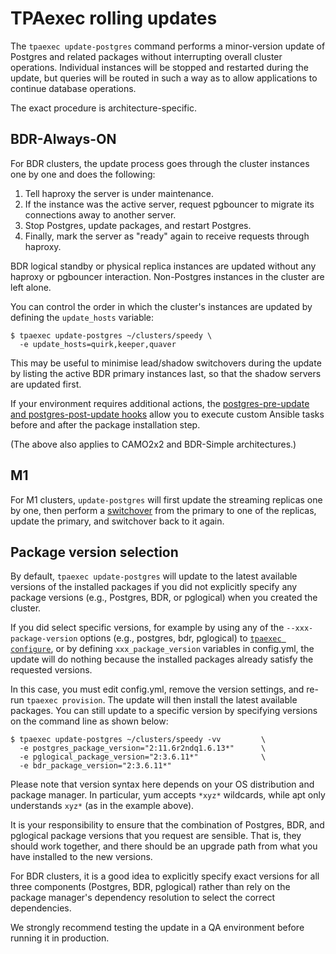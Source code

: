 # TPAexec rolling updates

The ``tpaexec update-postgres`` command performs a minor-version update
of Postgres and related packages without interrupting overall cluster
operations. Individual instances will be stopped and restarted during
the update, but queries will be routed in such a way as to allow
applications to continue database operations.

The exact procedure is architecture-specific.

## BDR-Always-ON

For BDR clusters, the update process goes through the cluster instances
one by one and does the following:

1. Tell haproxy the server is under maintenance.
2. If the instance was the active server, request pgbouncer to migrate
   its connections away to another server.
3. Stop Postgres, update packages, and restart Postgres.
5. Finally, mark the server as "ready" again to receive requests through
   haproxy.

BDR logical standby or physical replica instances are updated without
any haproxy or pgbouncer interaction. Non-Postgres instances in the
cluster are left alone. 

You can control the order in which the cluster's instances are updated
by defining the ``update_hosts`` variable:

```
$ tpaexec update-postgres ~/clusters/speedy \
  -e update_hosts=quirk,keeper,quaver
```

This may be useful to minimise lead/shadow switchovers during the update
by listing the active BDR primary instances last, so that the shadow
servers are updated first.

If your environment requires additional actions, the
[postgres-pre-update and postgres-post-update hooks](tpaexec-hooks.md)
allow you to execute custom Ansible tasks before and after the package
installation step.

(The above also applies to CAMO2x2 and BDR-Simple architectures.)

## M1

For M1 clusters, ``update-postgres`` will first update the streaming
replicas one by one, then perform a [switchover](tpaexec-switchover.md)
from the primary to one of the replicas, update the primary, and
switchover back to it again.

## Package version selection

By default, ``tpaexec update-postgres`` will update to the latest
available versions of the installed packages if you did not explicitly
specify any package versions (e.g., Postgres, BDR, or pglogical) when
you created the cluster.

If you did select specific versions, for example by using any of the
``--xxx-package-version`` options (e.g., postgres, bdr, pglogical) to
[``tpaexec configure``](tpaexec-configure.md), or by defining
``xxx_package_version`` variables in config.yml, the update will do
nothing because the installed packages already satisfy the requested
versions.

In this case, you must edit config.yml, remove the version settings, and
re-run ``tpaexec provision``. The update will then install the latest
available packages. You can still update to a specific version by
specifying versions on the command line as shown below:

```
$ tpaexec update-postgres ~/clusters/speedy -vv         \
  -e postgres_package_version="2:11.6r2ndq1.6.13*"      \
  -e pglogical_package_version="2:3.6.11*"              \
  -e bdr_package_version="2:3.6.11*"
```

Please note that version syntax here depends on your OS distribution and
package manager. In particular, yum accepts ``*xyz*`` wildcards, while
apt only understands ``xyz*`` (as in the example above).

It is your responsibility to ensure that the combination of Postgres,
BDR, and pglogical package versions that you request are sensible. That
is, they should work together, and there should be an upgrade path from
what you have installed to the new versions.

For BDR clusters, it is a good idea to explicitly specify exact versions
for all three components (Postgres, BDR, pglogical) rather than rely on
the package manager's dependency resolution to select the correct
dependencies.

We strongly recommend testing the update in a QA environment before
running it in production.
